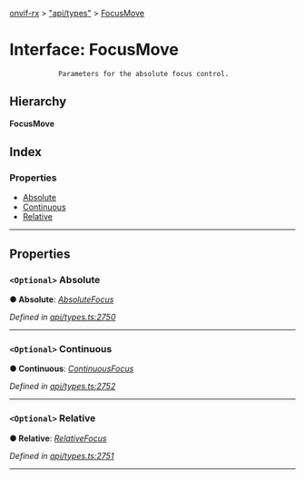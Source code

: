 [onvif-rx](../README.md) > ["api/types"](../modules/_api_types_.md) > [FocusMove](../interfaces/_api_types_.focusmove.md)

# Interface: FocusMove

```
            Parameters for the absolute focus control.
```

## Hierarchy

**FocusMove**

## Index

### Properties

* [Absolute](_api_types_.focusmove.md#absolute)
* [Continuous](_api_types_.focusmove.md#continuous)
* [Relative](_api_types_.focusmove.md#relative)

---

## Properties

<a id="absolute"></a>

### `<Optional>` Absolute

**● Absolute**: *[AbsoluteFocus](_api_types_.absolutefocus.md)*

*Defined in [api/types.ts:2750](https://github.com/patrickmichalina/onvif-rx/blob/f117e44/src/api/types.ts#L2750)*

___
<a id="continuous"></a>

### `<Optional>` Continuous

**● Continuous**: *[ContinuousFocus](_api_types_.continuousfocus.md)*

*Defined in [api/types.ts:2752](https://github.com/patrickmichalina/onvif-rx/blob/f117e44/src/api/types.ts#L2752)*

___
<a id="relative"></a>

### `<Optional>` Relative

**● Relative**: *[RelativeFocus](_api_types_.relativefocus.md)*

*Defined in [api/types.ts:2751](https://github.com/patrickmichalina/onvif-rx/blob/f117e44/src/api/types.ts#L2751)*

___

